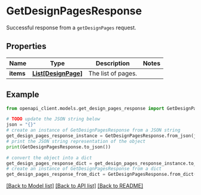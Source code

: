 # GetDesignPagesResponse

Successful response from a `getDesignPages` request.

## Properties

Name | Type | Description | Notes
------------ | ------------- | ------------- | -------------
**items** | [**List[DesignPage]**](DesignPage.md) | The list of pages. | 

## Example

```python
from openapi_client.models.get_design_pages_response import GetDesignPagesResponse

# TODO update the JSON string below
json = "{}"
# create an instance of GetDesignPagesResponse from a JSON string
get_design_pages_response_instance = GetDesignPagesResponse.from_json(json)
# print the JSON string representation of the object
print(GetDesignPagesResponse.to_json())

# convert the object into a dict
get_design_pages_response_dict = get_design_pages_response_instance.to_dict()
# create an instance of GetDesignPagesResponse from a dict
get_design_pages_response_from_dict = GetDesignPagesResponse.from_dict(get_design_pages_response_dict)
```
[[Back to Model list]](../README.md#documentation-for-models) [[Back to API list]](../README.md#documentation-for-api-endpoints) [[Back to README]](../README.md)


